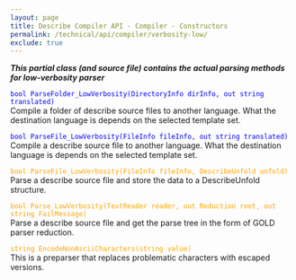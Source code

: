 ```yaml
---
layout: page
title: Describe Compiler API - Compiler - Constructors
permalink: /technical/api/compiler/verbosity-low/
exclude: true
---
```

**_This partial class (and source file) contains the actual parsing methods for low-verbosity parser_**


<span style="color:blue">```bool ParseFolder_LowVerbosity(DirectoryInfo dirInfo, out string translated)```</span><br>
Compile a folder of describe source files to another language. What the destination language is depends on the selected template set.<br>


<span style="color:blue">```bool ParseFile_LowVerbosity(FileInfo fileInfo, out string translated)```</span><br>
Compile a describe source file to another language. What the destination language is depends on the selected template set.<br>


<span style="color:orange">```bool ParseFile_LowVerbosity(FileInfo fileInfo, DescribeUnfold unfold)```</span><br>
Parse a describe source file and store the data to a DescribeUnfold structure.<br>


<span style="color:orange">```bool Parse_LowVerbosity(TextReader reader, out Reduction root, out string FailMessage)```</span><br>
Parse a describe source file and get the parse tree in the form of GOLD parser reduction.<br>


<span style="color:orange">```string EncodeNonAsciiCharacters(string value)```</span><br>
This is a preparser that replaces problematic characters with escaped versions.<br>